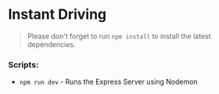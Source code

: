 # Instant Driving

> Please don't forget to run `npm install` to install the latest dependencies.

### Scripts:

* `npm run dev` - Runs the Express Server using Nodemon
